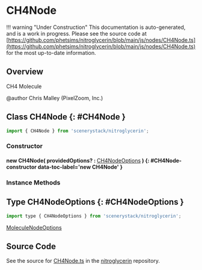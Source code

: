 # CH4Node

!!! warning "Under Construction"
    This documentation is auto-generated, and is a work in progress. Please see the source code at
    [https://github.com/phetsims/nitroglycerin/blob/main/js/nodes/CH4Node.ts](https://github.com/phetsims/nitroglycerin/blob/main/js/nodes/CH4Node.ts) for the most up-to-date information.

## Overview

CH4 Molecule

@author Chris Malley (PixelZoom, Inc.)

## Class CH4Node {: #CH4Node }


```js
import { CH4Node } from 'scenerystack/nitroglycerin';
```
### Constructor

#### new CH4Node( providedOptions? : <span style="font-weight: 400;">[CH4NodeOptions](../nitroglycerin/CH4Node.md#CH4NodeOptions)</span> ) {: #CH4Node-constructor data-toc-label='new CH4Node' }

### Instance Methods





## Type CH4NodeOptions {: #CH4NodeOptions }


```js
import type { CH4NodeOptions } from 'scenerystack/nitroglycerin';
```


[MoleculeNodeOptions](../nitroglycerin/MoleculeNode.md#MoleculeNodeOptions)



## Source Code

See the source for [CH4Node.ts](https://github.com/phetsims/nitroglycerin/blob/main/js/nodes/CH4Node.ts) in the [nitroglycerin](https://github.com/phetsims/nitroglycerin) repository.
